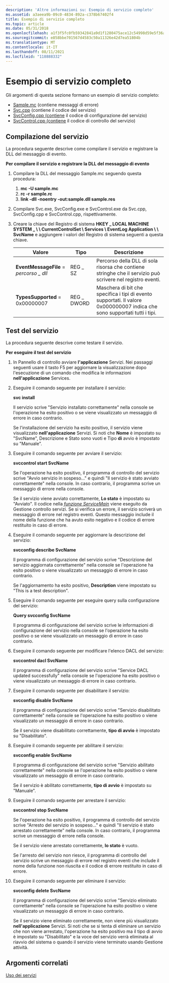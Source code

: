 ```yaml
---
description: 'Altre informazioni su: Esempio di servizio completo'
ms.assetid: a3aeea9b-09c0-4834-892a-c378b67402f4
title: Esempio di servizio completo
ms.topic: article
ms.date: 05/31/2018
ms.openlocfilehash: a1f3f5fc0fb59342841a9d1f1280475ace12c54998d59e5f36a19557f0ccc5c3
ms.sourcegitcommit: e858bbe701567d4583c50a11326e42d7ea51804b
ms.translationtype: MT
ms.contentlocale: it-IT
ms.lasthandoff: 08/11/2021
ms.locfileid: "118888332"
---
```

# <a name="the-complete-service-sample"></a>Esempio di servizio completo

Gli argomenti di questa sezione formano un esempio di servizio completo:

-   [Sample.mc](sample-mc.md) (contiene messaggi di errore)
-   [Svc.cpp](svc-cpp.md) (contiene il codice del servizio)
-   [SvcConfig.cpp (contiene](svcconfig-cpp.md) il codice di configurazione del servizio)
-   [SvcControl.cpp (contiene](svccontrol-cpp.md) il codice di controllo del servizio)

## <a name="building-the-service"></a>Compilazione del servizio

La procedura seguente descrive come compilare il servizio e registrare la DLL del messaggio di evento.

**Per compilare il servizio e registrare la DLL del messaggio di evento**

1.  Compilare la DLL del messaggio Sample.mc seguendo questa procedura:
    1.  **mc -U sample.mc**
    2.  **rc -r sample.rc**
    3.  **link -dll -noentry -out:sample.dll sample.res**
2.  Compilare Svc.exe, SvcConfig.exe e SvcControl.exe da Svc.cpp, SvcConfig.cpp e SvcControl.cpp, rispettivamente.
3.  Creare la chiave del Registro di sistema **HKEY \_ LOCAL MACHINE SYSTEM \_ \\ \\ CurrentControlSet \\ Services \\ EventLog Application \\ \\ SvcName** e aggiungere i valori del Registro di sistema seguenti a questa chiave.

    | Valore                              | Tipo       | Descrizione                                                                                                        |
    |------------------------------------|------------|--------------------------------------------------------------------------------------------------------------------|
    | **EventMessageFile**  =  *percorso \_ dll* | REG \_ SZ    | Percorso della DLL di sola risorsa che contiene stringhe che il servizio può scrivere nel registro eventi.               |
    | **TypesSupported** = 0x00000007    | REG \_ DWORD | Maschera di bit che specifica i tipi di evento supportati. Il valore 0x000000007 indica che sono supportati tutti i tipi. |

    

     

## <a name="testing-the-service"></a>Test del servizio

La procedura seguente descrive come testare il servizio.

**Per eseguire il test del servizio**

1.  In Pannello di controllo avviare **l'applicazione** Servizi. Nei passaggi seguenti usare il tasto F5 per aggiornare la visualizzazione dopo l'esecuzione di un comando che modifica le informazioni **nell'applicazione** Services.
2.  Eseguire il comando seguente per installare il servizio:

    **svc install**

    Il servizio scrive "Servizio installato correttamente" nella console se l'operazione ha esito positivo o se viene visualizzato un messaggio di errore in caso contrario.

    Se l'installazione del servizio ha esito positivo, il servizio viene visualizzato **nell'applicazione** Servizi. Si noti che **Nome** è impostato su  "SvcName",  Descrizione e Stato sono vuoti e Tipo **di** avvio è impostato su "Manuale".

3.  Eseguire il comando seguente per avviare il servizio:

    **svccontrol start SvcName**

    Se l'operazione ha esito positivo, il programma di controllo del servizio scrive "Avvio servizio in sospeso..." e quindi "Il servizio è stato avviato correttamente" nella console. In caso contrario, il programma scrive un messaggio di errore nella console.

    Se il servizio viene avviato correttamente, **Lo stato** è impostato su "Avviato". Il codice nella [*funzione ServiceMain*](/windows/win32/api/winsvc/nc-winsvc-lpservice_main_functiona) viene eseguito da Gestione controllo servizi. Se si verifica un errore, il servizio scriverà un messaggio di errore nel registro eventi. Questo messaggio include il nome della funzione che ha avuto esito negativo e il codice di errore restituito in caso di errore.

4.  Eseguire il comando seguente per aggiornare la descrizione del servizio:

    **svcconfig describe SvcName**

    Il programma di configurazione del servizio scrive "Descrizione del servizio aggiornata correttamente" nella console se l'operazione ha esito positivo o viene visualizzato un messaggio di errore in caso contrario.

    Se l'aggiornamento ha esito positivo, **Description** viene impostato su "This is a test description".

5.  Eseguire il comando seguente per eseguire query sulla configurazione del servizio:

    **Query svcconfig SvcName**

    Il programma di configurazione del servizio scrive le informazioni di configurazione del servizio nella console se l'operazione ha esito positivo o se viene visualizzato un messaggio di errore in caso contrario.

6.  Eseguire il comando seguente per modificare l'elenco DACL del servizio:

    **svccontrol dacl SvcName**

    Il programma di configurazione del servizio scrive "Service DACL updated successfully" nella console se l'operazione ha esito positivo o viene visualizzato un messaggio di errore in caso contrario.

7.  Eseguire il comando seguente per disabilitare il servizio:

    **svcconfig disable SvcName**

    Il programma di configurazione del servizio scrive "Servizio disabilitato correttamente" nella console se l'operazione ha esito positivo o viene visualizzato un messaggio di errore in caso contrario.

    Se il servizio viene disabilitato correttamente, **tipo di avvio** è impostato su "Disabilitato".

8.  Eseguire il comando seguente per abilitare il servizio:

    **svcconfig enable SvcName**

    Il programma di configurazione del servizio scrive "Servizio abilitato correttamente" nella console se l'operazione ha esito positivo o viene visualizzato un messaggio di errore in caso contrario.

    Se il servizio è abilitato correttamente, **tipo di avvio** è impostato su "Manuale".

9.  Eseguire il comando seguente per arrestare il servizio:

    **svccontrol stop SvcName**

    Se l'operazione ha esito positivo, il programma di controllo del servizio scrive "Arresto del servizio in sospeso..." e quindi "Il servizio è stato arrestato correttamente" nella console. In caso contrario, il programma scrive un messaggio di errore nella console.

    Se il servizio viene arrestato correttamente, **lo stato** è vuoto.

    Se l'arresto del servizio non riesce, il programma di controllo del servizio scrive un messaggio di errore nel registro eventi che include il nome della funzione non riuscita e il codice di errore restituito in caso di errore.

10. Eseguire il comando seguente per eliminare il servizio:

    **svcconfig delete SvcName**

    Il programma di configurazione del servizio scrive "Servizio eliminato correttamente" nella console se l'operazione ha esito positivo o viene visualizzato un messaggio di errore in caso contrario.

    Se il servizio viene eliminato correttamente, non viene più visualizzato **nell'applicazione** Servizi. Si noti che se si tenta di eliminare un servizio  che non viene arrestato, l'operazione ha esito positivo ma il tipo di avvio è impostato su "Disabilitato" e la voce del servizio verrà eliminata al riavvio del sistema o quando il servizio viene terminato usando Gestione attività.

## <a name="related-topics"></a>Argomenti correlati

<dl> <dt>

[Uso dei servizi](using-services.md)
</dt> </dl>

 

 

